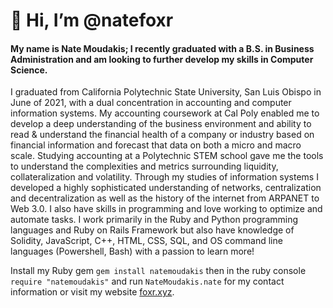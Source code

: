 
# 👋 Hi, I’m @natefoxr

#### My name is Nate Moudakis; I recently graduated with a B.S. in Business Administration and am looking to further develop my skills in Computer Science.

I graduated from California Polytechnic State University, San Luis Obispo in June of 2021, with a dual concentration in accounting and computer information systems. My accounting coursework at Cal Poly enabled me to develop a deep understanding of the business environment and ability to read & understand the financial health of a company or industry based on financial information and forecast that data on both a micro and macro scale. Studying accounting at a Polytechnic STEM school gave me the tools to understand the complexities and metrics surrounding liquidity, collateralization and volatility. Through my studies of information systems I developed a highly sophisticated understanding of networks, centralization and decentralization as well as the history of the internet from ARPANET to Web 3.0. I also have skills in programming and love working to optimize and automate tasks. I work primarily in the Ruby and Python programming languages and Ruby on Rails Framework but also have knowledge of Solidity, JavaScript, C++, HTML, CSS, SQL, and OS command line languages (Powershell, Bash) with a passion to learn more!

Install my Ruby gem `gem install natemoudakis` then in the ruby console `require "natemoudakis"` and run `NateMoudakis.nate` for my contact information or visit my website [foxr.xyz](https://www.foxr.xyz).
